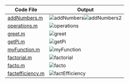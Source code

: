 | Code File | Output |
|-----------|--------|
|[addNumbers.m](./Codes/addNumbers.m)|![addNumbers](https://github.com/user-attachments/assets/1b336bee-ddb2-4711-8c11-c346a173168a)![addNumbers2](https://github.com/user-attachments/assets/971f955d-986f-4edd-be59-bf8f7cfa7faa)|
|[operations.m](./Codes/operations.m)|![operations](https://github.com/user-attachments/assets/1268f65b-8107-4c52-9a1e-022e5009172c)|
|[greet.m](./Codes/greet.m)|![greet](https://github.com/user-attachments/assets/41e05be8-2ffa-4fdd-86fe-e12bfd854af2)|
|[getPi.m](./Codes/getPi.m)|![getPi](https://github.com/user-attachments/assets/a99529a6-15b4-4ea3-993d-f7f171ff8a85)|
|[myFunction.m](./Codes/myFunction.m)|![myFunction](https://github.com/user-attachments/assets/9481843c-673e-438c-9561-1559225e249a)|
|[factorial.m](./Codes/factorial.m)|![factorial](https://github.com/user-attachments/assets/d5128c47-ef3a-47a8-932f-1def6b58bfc8)|
|[facto.m](./Codes/facto.m)|![facto](https://github.com/user-attachments/assets/4c4af658-2191-4419-9f77-170493730f99)|
|[factefficiency.m](./Codes/fact_efficiency.m)|![factEfficiency](https://github.com/user-attachments/assets/81f34509-58a6-4bc2-a31a-14feade8297b)|
